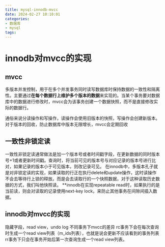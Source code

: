 ```yaml
---
title: mysql-innodb-mvcc
date: 2024-02-27 10:10:01
categories:
- 数据库
- mysql
tags:
---
```


# innodb对mvcc的实现

## mvcc
多版本并发控制，用于在多个并发事务同时读写数据库时保持数据的一致性和隔离性。主要通过**在每个数据行上维护多个版本的数据**来实现的。当某个事务要对数据库中的数据进行修改时，mvcc会为该事务创建一个数据快照，而不是直接修改实际的数据行。

通俗来说分读操作和写操作，读操作会使用旧版本的快照，写操作会创建新版本。
对于版本的回收，防止数据库中版本无限增长，mvcc会定期回收

## 一致性非锁定读
一致性非锁定读通常做法是加一个版本号或者时间戳字段，在更新数据的同时版本号+1或者更新时间戳。查询时，将当前可见的版本号与对应记录的版本号进行比对，如果记录的版本小于可见版本，则改记录可见。
在innodb中，多版本孔子就是对非锁定读的实现，如果读取的行正在执行delete和update操作，这时读操作不会去等待行上锁的释放。而是会去读取行的一个快照数据，对于这种读取历史数据的方式，我们叫他快照读。
**innodb在实现repeatable read时，如果执行的是当前读，则会对读取的记录使用next-key lock，来防止其他事务在间隙间插入数据。

## innodb对mvcc的实现
隐藏字段，read view，undo log
不同事务下mvcc的差异
rc事务下会在每次查询时生成一个read view列表（m_ids列表），也就是说会更新不应该看到的事务列表
rr事务下只会在事务开始后第一次查询生成一个read view列表。